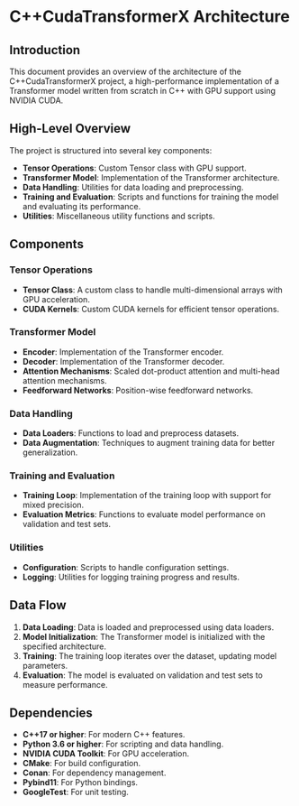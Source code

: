 # C++CudaTransformerX Architecture

## Introduction
This document provides an overview of the architecture of the C++CudaTransformerX project, a high-performance implementation of a Transformer model written from scratch in C++ with GPU support using NVIDIA CUDA.

## High-Level Overview
The project is structured into several key components:
- **Tensor Operations**: Custom Tensor class with GPU support.
- **Transformer Model**: Implementation of the Transformer architecture.
- **Data Handling**: Utilities for data loading and preprocessing.
- **Training and Evaluation**: Scripts and functions for training the model and evaluating its performance.
- **Utilities**: Miscellaneous utility functions and scripts.

## Components

### Tensor Operations
- **Tensor Class**: A custom class to handle multi-dimensional arrays with GPU acceleration.
- **CUDA Kernels**: Custom CUDA kernels for efficient tensor operations.

### Transformer Model
- **Encoder**: Implementation of the Transformer encoder.
- **Decoder**: Implementation of the Transformer decoder.
- **Attention Mechanisms**: Scaled dot-product attention and multi-head attention mechanisms.
- **Feedforward Networks**: Position-wise feedforward networks.

### Data Handling
- **Data Loaders**: Functions to load and preprocess datasets.
- **Data Augmentation**: Techniques to augment training data for better generalization.

### Training and Evaluation
- **Training Loop**: Implementation of the training loop with support for mixed precision.
- **Evaluation Metrics**: Functions to evaluate model performance on validation and test sets.

### Utilities
- **Configuration**: Scripts to handle configuration settings.
- **Logging**: Utilities for logging training progress and results.

## Data Flow
1. **Data Loading**: Data is loaded and preprocessed using data loaders.
2. **Model Initialization**: The Transformer model is initialized with the specified architecture.
3. **Training**: The training loop iterates over the dataset, updating model parameters.
4. **Evaluation**: The model is evaluated on validation and test sets to measure performance.

## Dependencies
- **C++17 or higher**: For modern C++ features.
- **Python 3.6 or higher**: For scripting and data handling.
- **NVIDIA CUDA Toolkit**: For GPU acceleration.
- **CMake**: For build configuration.
- **Conan**: For dependency management.
- **Pybind11**: For Python bindings.
- **GoogleTest**: For unit testing.